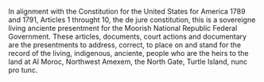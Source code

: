 In alignment with the Constitution for the United States for America 1789 and 1791, Articles 1 throught 10, the de jure constitution, this is a sovereigne living anciente presentment for the Moorish National Republic Federal Government.   These articles, documents, court actions and documentary are the presentments to address, correct, to place on and stand for the record of the living, indigenous, anciente, people who are the heirs to the land at Al Moroc, Northwest Amexem, the North Gate, Turtle Island, nunc pro tunc.
